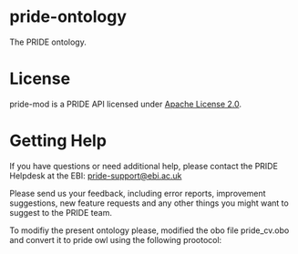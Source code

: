 # pride-ontology
The PRIDE ontology.

# License

pride-mod is a PRIDE API licensed under [Apache License 2.0](http://www.apache.org/licenses/LICENSE-2.0.txt).

# Getting Help

If you have questions or need additional help, please contact the PRIDE Helpdesk at the EBI: pride-support@ebi.ac.uk

Please send us your feedback, including error reports, improvement suggestions, new feature requests and any other things you might want to suggest to the PRIDE team.


To modifiy the present ontology please, modified the obo file pride_cv.obo and convert it to pride owl using the following prootocol:

